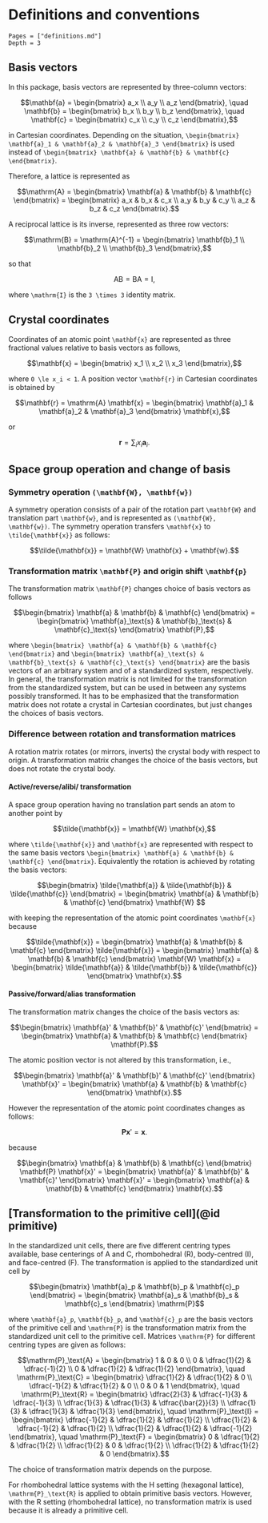 # Definitions and conventions

```@contents
Pages = ["definitions.md"]
Depth = 3
```

## Basis vectors

In this package, basis vectors are represented by three-column vectors:

```math
\mathbf{a} = \begin{bmatrix}
    a_x \\
    a_y \\
    a_z
\end{bmatrix},
\quad
\mathbf{b} = \begin{bmatrix}
    b_x \\
    b_y \\
    b_z
\end{bmatrix},
\quad
\mathbf{c} = \begin{bmatrix}
    c_x \\
    c_y \\
    c_z
\end{bmatrix},
```

in Cartesian coordinates. Depending on the situation,
``\begin{bmatrix} \mathbf{a}_1 & \mathbf{a}_2 & \mathbf{a}_3 \end{bmatrix}``
is used instead of
``\begin{bmatrix} \mathbf{a} & \mathbf{b} & \mathbf{c} \end{bmatrix}``.

Therefore, a lattice is represented as

```math
\mathrm{A} =
\begin{bmatrix} \mathbf{a} & \mathbf{b} & \mathbf{c} \end{bmatrix} =
\begin{bmatrix}
    a_x & b_x & c_x \\
    a_y & b_y & c_y \\
    a_z & b_z & c_z
\end{bmatrix}.
```

A reciprocal lattice is its inverse, represented as three row vectors:

```math
\mathrm{B} =
\mathrm{A}^{-1} =
\begin{bmatrix}
    \mathbf{b}_1 \\
    \mathbf{b}_2 \\
    \mathbf{b}_3
\end{bmatrix},
```

so that

```math
\mathrm{A} \mathrm{B} = \mathrm{B} \mathrm{A} = \mathrm{I},
```

where ``\mathrm{I}`` is the ``3 \times 3`` identity matrix.

## Crystal coordinates

Coordinates of an atomic point ``\mathbf{x}`` are represented
as three fractional values relative to basis vectors as follows,

```math
\mathbf{x} = \begin{bmatrix}
    x_1 \\
    x_2 \\
    x_3
\end{bmatrix},
```

where ``0 \le x_i < 1``. A position vector ``\mathbf{r}`` in
Cartesian coordinates is obtained by

```math
\mathbf{r} = \mathrm{A} \mathbf{x} = \begin{bmatrix} \mathbf{a}_1 & \mathbf{a}_2 & \mathbf{a}_3 \end{bmatrix} \mathbf{x},
```

or

```math
\mathbf{r} = \sum_i x_i \mathbf{a}_i.
```

## Space group operation and change of basis

### Symmetry operation ``(\mathbf{W}, \mathbf{w})``

A symmetry operation consists of a pair of the rotation part
``\mathbf{W}`` and translation part ``\mathbf{w}``,
and is represented as ``(\mathbf{W}, \mathbf{w})``.
The symmetry operation transfers ``\mathbf{x}`` to
``\tilde{\mathbf{x}}`` as follows:

```math
\tilde{\mathbf{x}} = \mathbf{W} \mathbf{x} + \mathbf{w}.
```

### Transformation matrix ``\mathbf{P}`` and origin shift ``\mathbf{p}``

The transformation matrix ``\mathbf{P}`` changes choice of
basis vectors as follows

```math
\begin{bmatrix} \mathbf{a} & \mathbf{b} & \mathbf{c} \end{bmatrix} =
\begin{bmatrix} \mathbf{a}_\text{s} & \mathbf{b}_\text{s} & \mathbf{c}_\text{s} \end{bmatrix}
\mathbf{P},
```

where ``\begin{bmatrix} \mathbf{a} & \mathbf{b} & \mathbf{c} \end{bmatrix}`` and
``\begin{bmatrix} \mathbf{a}_\text{s} & \mathbf{b}_\text{s} & \mathbf{c}_\text{s} \end{bmatrix}``
are the basis vectors of an arbitrary system
and of a standardized system, respectively. In general, the
transformation matrix is not limited for the transformation from the
standardized system, but can be used in between any systems possibly
transformed. It has to be emphasized that the transformation matrix
does not rotate a crystal in Cartesian coordinates, but just
changes the choices of basis vectors.

### Difference between rotation and transformation matrices

A rotation matrix rotates (or mirrors, inverts) the crystal body with
respect to origin. A transformation matrix changes the choice of the
basis vectors, but does not rotate the crystal body.

#### Active/reverse/alibi/ transformation

A space group operation having no translation part sends an atom to
another point by

```math
\tilde{\mathbf{x}} = \mathbf{W} \mathbf{x},
```

where ``\tilde{\mathbf{x}}`` and ``\mathbf{x}`` are
represented with respect to the same basis vectors
``\begin{bmatrix} \mathbf{a} & \mathbf{b} & \mathbf{c} \end{bmatrix}``.
Equivalently the rotation is achieved by
rotating the basis vectors:

```math
\begin{bmatrix} \tilde{\mathbf{a}} & \tilde{\mathbf{b}} & \tilde{\mathbf{c}} \end{bmatrix} =
\begin{bmatrix} \mathbf{a} & \mathbf{b} & \mathbf{c} \end{bmatrix} \mathbf{W} 
```

with keeping the representation of the atomic point coordinates
``\mathbf{x}`` because

```math
\tilde{\mathbf{x}} = \begin{bmatrix} \mathbf{a} & \mathbf{b} & \mathbf{c} \end{bmatrix}
\tilde{\mathbf{x}} =
\begin{bmatrix} \mathbf{a} & \mathbf{b} & \mathbf{c} \end{bmatrix} \mathbf{W} \mathbf{x} =
\begin{bmatrix} \tilde{\mathbf{a}} & \tilde{\mathbf{b}} & \tilde{\mathbf{c}} \end{bmatrix}
\mathbf{x}.
```

#### Passive/forward/alias transformation

The transformation matrix changes the choice of the basis vectors as:

```math
\begin{bmatrix} \mathbf{a}' & \mathbf{b}' & \mathbf{c}' \end{bmatrix} =
\begin{bmatrix} \mathbf{a} & \mathbf{b} & \mathbf{c} \end{bmatrix} \mathbf{P}.
```

The atomic position vector is not altered by this transformation, i.e.,

```math
\begin{bmatrix} \mathbf{a}' & \mathbf{b}' & \mathbf{c}' \end{bmatrix} \mathbf{x}' =
\begin{bmatrix} \mathbf{a} & \mathbf{b} & \mathbf{c} \end{bmatrix} \mathbf{x}.
```

However the representation of the atomic point coordinates changes as follows:

```math
\mathbf{P} \mathbf{x}' = \mathbf{x}.
```

because

```math
\begin{bmatrix} \mathbf{a} & \mathbf{b} & \mathbf{c} \end{bmatrix} \mathbf{P} \mathbf{x}' =
\begin{bmatrix} \mathbf{a}' & \mathbf{b}' & \mathbf{c}' \end{bmatrix} \mathbf{x}' =
\begin{bmatrix} \mathbf{a} & \mathbf{b} & \mathbf{c} \end{bmatrix} \mathbf{x}.
```

## [Transformation to the primitive cell](@id primitive)

In the standardized unit cells, there are five different centring
types available, base centerings of A and C, rhombohedral (R), body-centred (I),
and face-centred (F). The transformation is applied to the
standardized unit cell by

```math
\begin{bmatrix} \mathbf{a}_p & \mathbf{b}_p & \mathbf{c}_p \end{bmatrix} =
\begin{bmatrix} \mathbf{a}_s & \mathbf{b}_s & \mathbf{c}_s \end{bmatrix}
\mathrm{P}
```

where ``\mathbf{a}_p``, ``\mathbf{b}_p``, and ``\mathbf{c}_p``
are the basis vectors of the primitive cell and ``\mathrm{P}`` is the
transformation matrix from the standardized unit cell to the primitive
cell. Matrices ``\mathrm{P}`` for different centring types are given as follows:

```math
\mathrm{P}_\text{A} = \begin{bmatrix}
    1 & 0 & 0 \\
    0 & \dfrac{1}{2} & \dfrac{-1}{2} \\
    0 & \dfrac{1}{2} & \dfrac{1}{2}
\end{bmatrix},
\quad
\mathrm{P}_\text{C} = \begin{bmatrix}
    \dfrac{1}{2} & \dfrac{1}{2} & 0 \\
    \dfrac{-1}{2} & \dfrac{1}{2} & 0 \\
    0 & 0 & 1
\end{bmatrix},
\quad
\mathrm{P}_\text{R} = \begin{bmatrix}
    \dfrac{2}{3} & \dfrac{-1}{3} & \dfrac{-1}{3} \\
    \dfrac{1}{3} & \dfrac{1}{3} & \dfrac{\bar{2}}{3} \\
    \dfrac{1}{3} & \dfrac{1}{3} & \dfrac{1}{3}
\end{bmatrix},
\quad
\mathrm{P}_\text{I} = \begin{bmatrix}
    \dfrac{-1}{2} & \dfrac{1}{2} & \dfrac{1}{2} \\
    \dfrac{1}{2} & \dfrac{-1}{2} & \dfrac{1}{2} \\
    \dfrac{1}{2} & \dfrac{1}{2} & \dfrac{-1}{2}
\end{bmatrix},
\quad
\mathrm{P}_\text{F} = \begin{bmatrix}
    0 & \dfrac{1}{2} & \dfrac{1}{2} \\
    \dfrac{1}{2} & 0 & \dfrac{1}{2} \\
    \dfrac{1}{2} & \dfrac{1}{2} & 0
\end{bmatrix}.
```

The choice of transformation matrix depends on the purpose.

For rhombohedral lattice systems with the H setting (hexagonal lattice),
``\mathrm{P}_\text{R}`` is applied to obtain
primitive basis vectors. However, with the R setting (rhombohedral lattice),
no transformation matrix is used because it is already a primitive cell.
